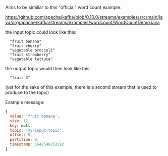 Aims to be similiar to this "official" word count example:

https://github.com/apache/kafka/blob/0.10.0/streams/examples/src/main/java/org/apache/kafka/streams/examples/wordcount/WordCountDemo.java

the input topic could look like this:

```
  "fruit banana"
  "fruit cherry"
  "vegetable broccoli"
  "fruit strawberry"
  "vegetable lettuce"
```

the output topic would then look like this:

```
  "fruit 3"
```

(yet for the sake of this example, there is a second stream that is used to produce
to the topic)

Example message:

```js
{
  value: 'fruit banana',
  size: 12,
  key: null,
  topic: 'my-input-topic',
  offset: 5,
  partition: 0,
  timestamp: 1642548253292
}
```
